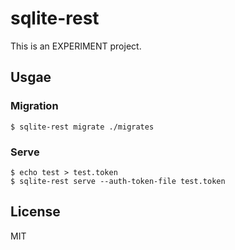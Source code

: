 # sqlite-rest

This is an EXPERIMENT project.

## Usgae

### Migration

```
$ sqlite-rest migrate ./migrates
```

### Serve

```
$ echo test > test.token
$ sqlite-rest serve --auth-token-file test.token
```

## License

MIT
